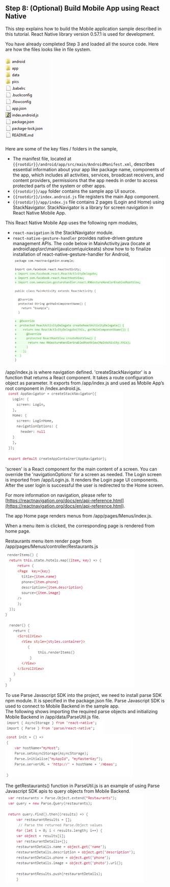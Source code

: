 ## Step 8:  (Optional) Build Mobile App using React Native

This step explains how to build the Mobile application sample described in this tutorial.  React Native library version 0.57.1 is used for development.  

You have already completed Step 3 and loaded all the source code.  Here are how the files looks like in file system.  

![s5a](./imgs/s5a.png)  

Here are some of the key files / folders in the sample,  

*  The manifest file, located at `{{rootdir}}/android/app/src/main/AndroidManifest.xml`, describes essential information about your app like package name, components of the app, which includes all activities, services, broadcast receivers, and content providers,  permissions that the app needs in order to access protected parts of the system or other apps.
*  `{{rootdir}}/app` folder contains the sample app UI source.
*  `{{rootdir}}/index.android.js` file registers the main App component.
*  `{{rootdir}}/app/index.js` file contains 2 pages (Login and Home) using StackNavigator.   StackNavigator is a library for screen navigation in React Native Mobile App.


This React Native Mobile App uses the following npm modules,  

*  `react-navigation` is the StackNavigator module.
*  `react-native-gesture-handler` provides native-driven gesture management APIs.  The code below in MainActivity.java (locate at android\app\src\main\java\com\quickeats) show how to to finalize installation of react-native-gesture-handler for Android,  
![s5b](./imgs/s5b.png)  


/app/index.js is where navigation defined.  'createStackNavigator' is a function that returns a React component. It takes a route configuration object as parameter.  It exports from /app/index.js and used as Mobile App’s root component in /index.android.js.  
![s5c](./imgs/s5c.png)  


'screen' is a React component for the main content of a screen.  You can override the 'navigationOptions' for a screen as needed.
The Login screen is imported from /app/Login.js. It renders the Login page UI components.  After the user login is successful the user is redirected to the Home screen.  

For more information on navigation, please refer to [https://reactnavigation.org/docs/en/api-reference.html](https://reactnavigation.org/docs/en/api-reference.html).  
  
The app Home page renders menus from /app/pages/Menus/index.js.  

When a menu item is clicked, the corresponding page is rendered from home page.  
 
Restaurants menu item render page from /app/pages/Menus/controller/Restaurants.js  
![s5d](./imgs/s5d.png)

To use Parse Javascript SDK into the project, we need to install parse SDK npm module.  It is specified in the package.json file.  Parse Javascript SDK is used to connect to Mobile Backend in the sample app.   
The following shows importing the required parse objects and initializing Mobile Backend in /app/data/ParseUtil.js file.  
![s5e](./imgs/s5e.png)  
![s5f](./imgs/s5f.png)    

The getRestaurants() function in ParseUtil.js is an example of using Parse Javascript SDK apis to query objects from Mobile Backend.  
![s5g](./imgs/s5g.png)  




  

  
  
 




